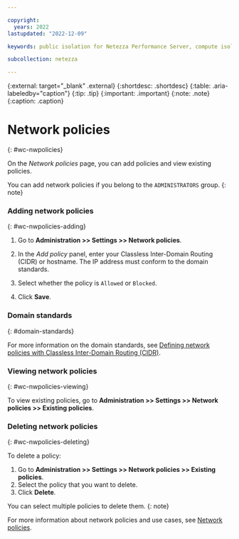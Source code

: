 ```yaml
---

copyright:
  years: 2022
lastupdated: "2022-12-09"

keywords: public isolation for Netezza Performance Server, compute isolation for Netezza Performance Server, Netezza Performance Server architecture, workload isolation in Netezza Performance Server

subcollection: netezza

---
```


{:external: target="_blank" .external}
{:shortdesc: .shortdesc}
{:table: .aria-labeledby="caption"}
{:tip: .tip}
{:important: .important}
{:note: .note}
{:caption: .caption}

# Network policies
{: #wc-nwpolicies}

On the *Network policies* page, you can add policies and view existing policies.

You can add network policies if you belong to the `ADMINISTRATORS` group.
{: note}

### Adding network policies
{: #wc-nwpolicies-adding}

1. Go to **Administration >> Settings >> Network policies**.
1. In the *Add policy* panel, enter your Classless Inter-Domain Routing (CIDR) or hostname.
   The IP address must conform to the domain standards.

1. Select whether the policy is `Allowed` or `Blocked`.
1. Click **Save**.

### Domain standards
{: #domain-standards}

For more information on the domain standards, see [Defining network policies with Classless Inter-Domain Routing (CIDR)](/docs/netezza?topic=netezza-network-policies#nw-cidr).

### Viewing network policies
{: #wc-nwpolicies-viewing}

To view existing policies, go to **Administration >> Settings >> Network policies >> Existing policies**.

### Deleting network policies
{: #wc-nwpolicies-deleting}

To delete a policy:
1. Go to **Administration >> Settings >> Network policies >> Existing policies**.
2. Select the policy that you want to delete.
3. Click **Delete**.

You can select multiple policies to delete them.
{: note}

For more information about network policies and use cases, see [Network policies](/docs/netezza?topic=netezza-network-policies).
